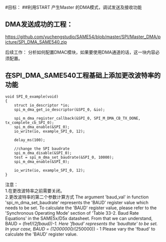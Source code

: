 #目标：
##利用START 产生Master 的DMA模式，调试发送及接收功能


## DMA发送成功的工程：
https://github.com/yuchengstudio/SAME54/blob/master/SPI/Master_DMA/picture/SPI_DMA_SAME540.zip

后续工作：
分析如何配置DMAC模块，如果要使用DMA通道的话，这一块内容必须配置。


## 在SPI_DMA_SAME540工程基础上添加更改波特率的功能
```
void SPI_0_example(void)
{
	struct io_descriptor *io;
	spi_m_dma_get_io_descriptor(&SPI_0, &io);

	spi_m_dma_register_callback(&SPI_0, SPI_M_DMA_CB_TX_DONE, tx_complete_cb_SPI_0);
	spi_m_dma_enable(&SPI_0);
	io_write(io, example_SPI_0, 12);
	
	delay_ms(100);

	//change the SPI baudrate
	spi_m_dma_disable(&SPI_0);
	test = spi_m_dma_set_baudrate(&SPI_0, 10000);
	spi_m_dma_enable(&SPI_0);
   	
	io_write(io, example_SPI_0, 12);
}

```
注意：<br/>1.在更改波特率之前需要关闭。
      <br/>2.更改波特率的第二个参数计算方式
      The argument 'baud_val' in function 'spi_m_dma_set_baudrate' represents the 'BAUD' register value which needs to be set.
To calculate the 'BAUD' register value, please refer to the 'Synchronous Operating Mode' section of 'Table 33-2. Baud Rate Equations' in the SAME5x/D5x datasheet.
	From that we can understand, BAUD = (fref/(2*fbaud))-1. Here 'fbaud' represents the 'baudtate' to be set.
	In your case, BAUD = (12000000/(2*50000)) - 1
	Please vary the 'fbaud' to calculate the 'BAUD' register value.




